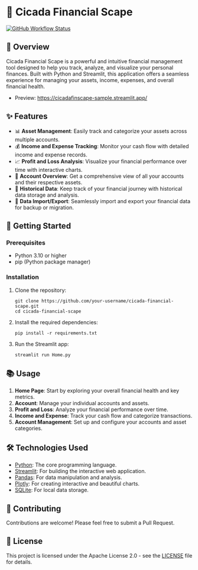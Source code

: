 # 🦋 Cicada Financial Scape
[![GitHub Workflow Status](https://img.shields.io/github/actions/workflow/status/daxmu92/CicadaFinScape/ci-cd.yml)](https://github.com/daxmu92/CicadaFinScape/actions)

## 🌟 Overview

Cicada Financial Scape is a powerful and intuitive financial management tool designed to help you track, analyze, and visualize your personal finances. Built with Python and Streamlit, this application offers a seamless experience for managing your assets, income, expenses, and overall financial health.
- Preview: https://cicadafinscape-sample.streamlit.app/

## ✨ Features

- 📊 **Asset Management**: Easily track and categorize your assets across multiple accounts.
- 💰 **Income and Expense Tracking**: Monitor your cash flow with detailed income and expense records.
- 📈 **Profit and Loss Analysis**: Visualize your financial performance over time with interactive charts.
- 🏦 **Account Overview**: Get a comprehensive view of all your accounts and their respective assets.
- 📅 **Historical Data**: Keep track of your financial journey with historical data storage and analysis.
- 🔄 **Data Import/Export**: Seamlessly import and export your financial data for backup or migration.

## 🚀 Getting Started

### Prerequisites

- Python 3.10 or higher
- pip (Python package manager)

### Installation

1. Clone the repository:
   ```
   git clone https://github.com/your-username/cicada-financial-scape.git
   cd cicada-financial-scape
   ```

2. Install the required dependencies:
   ```
   pip install -r requirements.txt
   ```

3. Run the Streamlit app:
   ```
   streamlit run Home.py
   ```

## 📚 Usage

1. **Home Page**: Start by exploring your overall financial health and key metrics.
2. **Account**: Manage your individual accounts and assets.
3. **Profit and Loss**: Analyze your financial performance over time.
4. **Income and Expense**: Track your cash flow and categorize transactions.
5. **Account Management**: Set up and configure your accounts and asset categories.

## 🛠️ Technologies Used

- [Python](https://www.python.org/): The core programming language.
- [Streamlit](https://streamlit.io/): For building the interactive web application.
- [Pandas](https://pandas.pydata.org/): For data manipulation and analysis.
- [Plotly](https://plotly.com/): For creating interactive and beautiful charts.
- [SQLite](https://www.sqlite.org/): For local data storage.

## 🤝 Contributing

Contributions are welcome! Please feel free to submit a Pull Request.

## 📄 License

This project is licensed under the Apache License 2.0 - see the [LICENSE](LICENSE) file for details.
